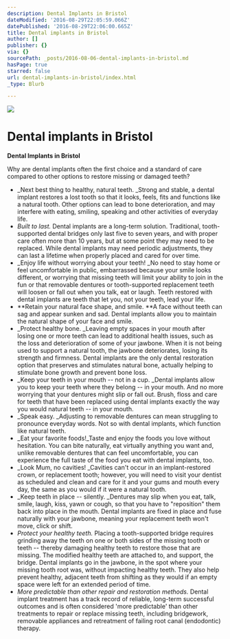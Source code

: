 ```yaml
---
description: Dental Implants in Bristol
dateModified: '2016-08-29T22:05:59.066Z'
datePublished: '2016-08-29T22:06:00.665Z'
title: Dental implants in Bristol
author: []
publisher: {}
via: {}
sourcePath: _posts/2016-08-06-dental-implants-in-bristol.md
hasPage: true
starred: false
url: dental-implants-in-bristol/index.html
_type: Blurb

---
```

![](https://the-grid-user-content.s3-us-west-2.amazonaws.com/3c7a90a6-1b95-4bb8-8719-7a9e6a9737ad.jpg)

# Dental implants in Bristol

**Dental Implants in Bristol**

Why are dental implants often the first choice and a standard of care compared to other options to restore missing or damaged teeth?

* _Next best thing to healthy, natural teeth. _Strong and stable, a dental implant restores a lost tooth so that it looks, feels, fits and functions like a natural tooth. Other options can lead to bone deterioration, and may interfere with eating, smiling, speaking and other activities of everyday life.
* _Built to last._ Dental implants are a long-term solution. Traditional, tooth-supported dental bridges only last five to seven years, and with proper care often more than 10 years, but at some point they may need to be replaced. While dental implants may need periodic adjustments, they can last a lifetime when properly placed and cared for over time.
* _Enjoy life without worrying about your teeth! _No need to stay home or feel uncomfortable in public, embarrassed because your smile looks different, or worrying that missing teeth will limit your ability to join in the fun or that removable dentures or tooth-supported replacement teeth will loosen or fall out when you talk, eat or laugh. Teeth restored with dental implants are teeth that let you, not your teeth, lead your life.
* **Retain your natural face shape, and smile. **A face without teeth can sag and appear sunken and sad. Dental implants allow you to maintain the natural shape of your face and smile.
* _Protect healthy bone. _Leaving empty spaces in your mouth after losing one or more teeth can lead to additional health issues, such as the loss and deterioration of some of your jawbone. When it is not being used to support a natural tooth, the jawbone deteriorates, losing its strength and firmness. Dental implants are the only dental restoration option that preserves and stimulates natural bone, actually helping to stimulate bone growth and prevent bone loss.
* _Keep your teeth in your mouth -- not in a cup. _Dental implants allow you to keep your teeth where they belong -- in your mouth. And no more worrying that your dentures might slip or fall out. Brush, floss and care for teeth that have been replaced using dental implants exactly the way you would natural teeth -- in your mouth.
* _Speak easy. _Adjusting to removable dentures can mean struggling to pronounce everyday words. Not so with dental implants, which function like natural teeth.
* _Eat your favorite foods!_Taste and enjoy the foods you love without hesitation. You can bite naturally, eat virtually anything you want and, unlike removable dentures that can feel uncomfortable, you can experience the full taste of the food you eat with dental implants, too.
* _Look Mum, no cavities! _Cavities can't occur in an implant-restored crown, or replacement tooth; however, you will need to visit your dentist as scheduled and clean and care for it and your gums and mouth every day, the same as you would if it were a natural tooth.
* _Keep teeth in place -- silently. _Dentures may slip when you eat, talk, smile, laugh, kiss, yawn or cough, so that you have to "reposition" them back into place in the mouth. Dental implants are fixed in place and fuse naturally with your jawbone, meaning your replacement teeth won't move, click or shift.
* _Protect your healthy teeth._ Placing a tooth-supported bridge requires grinding away the teeth on one or both sides of the missing tooth or teeth -- thereby damaging healthy teeth to restore those that are missing. The modified healthy teeth are attached to, and support, the bridge. Dental implants go in the jawbone, in the spot where your missing tooth root was, without impacting healthy teeth. They also help prevent healthy, adjacent teeth from shifting as they would if an empty space were left for an extended period of time.
* _More predictable than other repair and restoration methods._ Dental implant treatment has a track record of reliable, long-term successful outcomes and is often considered 'more predictable' than other treatments to repair or replace missing teeth, including bridgework, removable appliances and retreatment of failing root canal (endodontic) therapy.